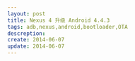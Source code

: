 ```yaml
---
layout: post
title: Nexus 4 升级 Android 4.4.3 
tags: adb,nexus,android,bootloader,OTA
descreption: 
create: 2014-06-07
update: 2014-06-07
---
```



